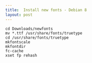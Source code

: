 ```yaml
---
title:  Install new fonts - Debian 8
layout: post
---
```


	cd Downloads/newfonts
	mv *.ttf /usr/share/fonts/truetype
	cd /usr/share/fonts/truetype
	mkfontscale
	mkfontdir
	fc-cache
	xset fp rehash
